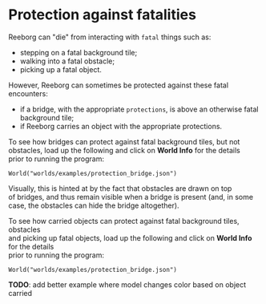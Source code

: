 # Protection against fatalities

Reeborg can "die" from interacting with `fatal` things such as:

* stepping on a fatal background tile;
* walking into a fatal obstacle;
* picking up a fatal object.

However, Reeborg can sometimes be protected against these fatal encounters:

* if a bridge, with the appropriate `protections`, is above an
  otherwise fatal background tile;
* if Reeborg carries an object with the appropriate protections.

To see how bridges can protect against fatal background tiles, but not  
obstacles, load up the following and click on **World Info** for the details  
prior to running the program:

```
World("worlds/examples/protection_bridge.json")
```

Visually, this is hinted at by the fact that obstacles are drawn on top  
of bridges, and thus remain visible when a bridge is present \(and, in some  
case, the obstacles can hide the bridge altogether\).

To see how carried objects can protect against fatal background tiles, obstacles  
and picking up fatal objects, load up the following and click on **World Info** for the details  
prior to running the program:

```
World("worlds/examples/protection_bridge.json")
```

**TODO**: add better example where model changes color based on object carried



